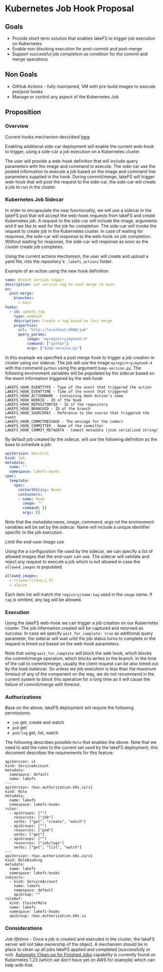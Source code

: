 # Kubernetes Job Hook Proposal

## Goals

- Provide short term solution that enables lakeFS to trigger job execution on Kubernetes
- Enable non-blocking execution for post-commit and post-merge
- Support successful job completion as condition for the commit and merge operations


## Non Goals

- GitHub Actions - fully maintained, VM with pre-build images to execute pre/post hooks
- Manage or control any aspect of the Kubernetes Job


## Proposition


### Overview

Current hooks mechanism described [here](https://docs.lakefs.io/setup/hooks.html)

Enabling additional side-car deployment will enable the current web-hook to trigger, using a side-car a job execution on a Kubernetes cluster.

The user will provide a web-hook definition that will include query parameters with the image and command to execute. The side-car use the posted information to execute a job based on the image and command line parameters supplied in the hook.
During commit/merge, lakeFS will trigger web-hook that will post the request to the side-car, the side-car will create a job to run in the cluster.


### Kubernetes Job Sidecar

In order to encapsulate the new functionality, we will use a sidecar in the lakeFS pod that will accept the web-hook requests from lakeFS and create Kubernetes job.
A request to the side-car will include the image, arguments and if we like to wait for the job for completion.
The side-car will invoke the request to create job in the Kubernetes cluster.
In case of waiting for response, the side-car will response to the web-hook on job completion.
Without waiting for response, the side-car will response as soon as the cluster create job completes.

Using the current actions mechanism, the user will create and upload a yaml file, into the repository's `_lakefs_actions` folder.

Example of an action using the new hook definition:

```yaml
name: Branch version tagger
description: set version tag on each merge to main
on:
  post-merge:
    branches:
      - main
hooks:
  - id: update_tag
    type: webhook
    description: Create a tag based on last merge
    properties:
      url: "http://localhost:8008/job"
      query_params:
          image: "myregistry/myhook:4"
          command: ["python"]
          args: ["bump-version.py"]
```

In this example we specified a post merge hook to trigger a job creation in cluster using our sidecar.
The job will use the image `myregistry/myhook:4` with the command `python` using the argument `bump-version.py`.
The following environment variables will be populated by the sidecar based on the event information triggered by the web hook:

```
LAKEFS_HOOK_EVENTTYPE - Type of the event that triggered the action
LAKEFS_HOOK_EVENTTIME - Time of the event that triggered
LAKEFS_HOOK_ACTIONNAME - Containing Hook Action's name
LAKEFS_HOOK_HOOKID - ID of the hook
LAKEFS_HOOK_REPOSITORYID - ID of the repository
LAKEFS_HOOK_BRANCHID - ID of the branch
LAKEFS_HOOK_SOURCEREF - Reference to the source that triggered the event
LAKEFS_HOOK_COMMITMESSAGE - The message for the commit
LAKEFS_HOOK_COMMITTER - Name of the committer
LAKEFS_HOOK_COMMIT_METADATA - Commit metadata (json serialized string)
```

By default job created by the sidecar, will use the following definition as the base to schedule a job:

```yaml
apiVersion: batch/v1
kind: Job
metadata:
  name: ""
  namespace: lakefs-hooks
spec:
  template:
    spec:
      restartPolicy: Never
      containers:
      - name: hook
        image: ""
        command: []
        args: []
```

Note that the _metadata.name_, _image_, _command_, _args_ nd the environment variables will be set by the sidecar.
Name will include a unique identifier specific to the job execution.

*Limit the end-user image use*

Using the a configuration file used by the sidecar, we can specify a list of allowed images that the end-user can use. The sidecar will validate and reject any request to execute a job which is not allowed in case the `allowed_images` is populated.

```yaml
allowed_images:
  - rclone/rclone:1.57
  - alpine
```

Each item list will match the `registry/name:tag` used in the `image` name. If `tag` is omitted, any tag will be allowed.


### Execution

Using the lakeFS web-hook we can trigger a job creation on our Kubernetes cluster.
The job information created will be captured and returned as success.
In case we specify `wait_for_complete: true` as additional query parameter, the sidecar will wait until the job status turns to complete or the request is timed out based on the web-hook parameters.

Note that using `wait_for_complete` will block the web hook, which blocks the commit/merge operation, which blocks writes to the branch. In the time of the call to commit/merge, usually the client request can be also timed out by the load-balancer. So unless we job execution is less than the maximum timeout of any of the component on the way, we do not recommend in the current system to block this operation for a long time as it will cause the failure of commit/merge with timeout.


### Authorizations

Base on the above, lakeFS deployment will require the following permissions:

- `job` get, create and watch
- `pod` get
- `pod/log` get, list, watch

The following describes possible `Role` that enables the above.
Note that we need to add the rules to the current set used by the lakeFS deployment, this document describes the requirements for this feature.

```
apiVersion: v1
kind: ServiceAccount
metadata:
  namespace: default
  name: lakefs
---
apiVersion: rbac.authorization.k8s.io/v1
kind: Role
metadata:
  name: lakefs
  namespace: lakefs-hooks
rules:
  - apiGroups: [""]
    resources: ["job"]
    verbs: ["get", "create", "watch"]
  - apiGroups: [""]
    resources: ["pod"]
    verbs: ["get"]
  - apiGroups: [""]
    resources: ["job/logs"]
    verbs: ["get", "list", "watch"]
---
apiVersion: rbac.authorization.k8s.io/v1
kind: RoleBinding
metadata:
  name: lakefs
  namespace: lakefs-hooks
subjects:
  - kind: ServiceAccount
    name: lakefs
    namespace: default
    apiGroup: ""
roleRef:
  kind: ClusterRole
  name: lakefs
  namespace: lakefs-hooks
  apiGroup: rbac.authorization.k8s.io
```


### Considerations

*Job lifetime* - Once a job is created and executed in the cluster, the lakeFS server will not take ownership of the object. A mechanism should be in place to clean up all jobs lakeFS applied and completed (successfully or not).
[Automatic Clean-up for Finished Jobs](https://kubernetes.io/docs/concepts/workloads/controllers/ttlafterfinished/) capability is currently found on Kubernetes 1.23 (which we don’t have yet on AWS for example) which can help with that.


